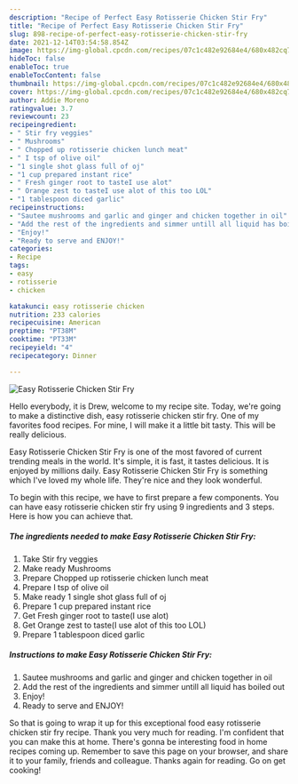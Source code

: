 ```yaml
---
description: "Recipe of Perfect Easy Rotisserie Chicken Stir Fry"
title: "Recipe of Perfect Easy Rotisserie Chicken Stir Fry"
slug: 898-recipe-of-perfect-easy-rotisserie-chicken-stir-fry
date: 2021-12-14T03:54:58.854Z
image: https://img-global.cpcdn.com/recipes/07c1c482e92684e4/680x482cq70/easy-rotisserie-chicken-stir-fry-recipe-main-photo.jpg
hideToc: false
enableToc: true
enableTocContent: false
thumbnail: https://img-global.cpcdn.com/recipes/07c1c482e92684e4/680x482cq70/easy-rotisserie-chicken-stir-fry-recipe-main-photo.jpg
cover: https://img-global.cpcdn.com/recipes/07c1c482e92684e4/680x482cq70/easy-rotisserie-chicken-stir-fry-recipe-main-photo.jpg
author: Addie Moreno
ratingvalue: 3.7
reviewcount: 23
recipeingredient:
- " Stir fry veggies"
- " Mushrooms"
- " Chopped up rotisserie chicken lunch meat"
- " I tsp of olive oil"
- "1 single shot glass full of oj"
- "1 cup prepared instant rice"
- " Fresh ginger root to tasteI use alot"
- " Orange zest to tasteI use alot of this too LOL"
- "1 tablespoon diced garlic"
recipeinstructions:
- "Sautee mushrooms and garlic and ginger and chicken together in oil"
- "Add the rest of the ingredients and simmer untill all liquid has boiled out"
- "Enjoy!"
- "Ready to serve and ENJOY!"
categories:
- Recipe
tags:
- easy
- rotisserie
- chicken

katakunci: easy rotisserie chicken 
nutrition: 233 calories
recipecuisine: American
preptime: "PT38M"
cooktime: "PT33M"
recipeyield: "4"
recipecategory: Dinner

---
```



![Easy Rotisserie Chicken Stir Fry](https://img-global.cpcdn.com/recipes/07c1c482e92684e4/680x482cq70/easy-rotisserie-chicken-stir-fry-recipe-main-photo.jpg)

Hello everybody, it is Drew, welcome to my recipe site. Today, we're going to make a distinctive dish, easy rotisserie chicken stir fry. One of my favorites food recipes. For mine, I will make it a little bit tasty. This will be really delicious.



Easy Rotisserie Chicken Stir Fry is one of the most favored of current trending meals in the world. It's simple, it is fast, it tastes delicious. It is enjoyed by millions daily. Easy Rotisserie Chicken Stir Fry is something which I've loved my whole life. They're nice and they look wonderful.


To begin with this recipe, we have to first prepare a few components. You can have easy rotisserie chicken stir fry using 9 ingredients and 3 steps. Here is how you can achieve that.

<!--inarticleads1-->

##### The ingredients needed to make Easy Rotisserie Chicken Stir Fry:

1. Take  Stir fry veggies
1. Make ready  Mushrooms
1. Prepare  Chopped up rotisserie chicken lunch meat
1. Prepare  I tsp of olive oil
1. Make ready 1 single shot glass full of oj
1. Prepare 1 cup prepared instant rice
1. Get  Fresh ginger root to taste(I use alot)
1. Get  Orange zest to taste(I use alot of this too LOL)
1. Prepare 1 tablespoon diced garlic




<!--inarticleads2-->

##### Instructions to make Easy Rotisserie Chicken Stir Fry:

1. Sautee mushrooms and garlic and ginger and chicken together in oil
1. Add the rest of the ingredients and simmer untill all liquid has boiled out
1. Enjoy!
1. Ready to serve and ENJOY!



So that is going to wrap it up for this exceptional food easy rotisserie chicken stir fry recipe. Thank you very much for reading. I'm confident that you can make this at home. There's gonna be interesting food in home recipes coming up. Remember to save this page on your browser, and share it to your family, friends and colleague. Thanks again for reading. Go on get cooking!
